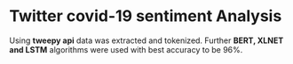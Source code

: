 # Twitter covid-19 sentiment Analysis
Using **tweepy api** data was extracted and tokenized.
Further **BERT,  XLNET and LSTM** algorithms were used with best accuracy to be 96%. 
